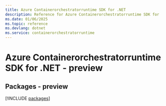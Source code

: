 ```yaml
---
title: Azure Containerorchestratorruntime SDK for .NET
description: Reference for Azure Containerorchestratorruntime SDK for .NET
ms.date: 01/06/2025
ms.topic: reference
ms.devlang: dotnet
ms.service: containerorchestratorruntime
---
```

# Azure Containerorchestratorruntime SDK for .NET - preview
## Packages - preview
[!INCLUDE [packages](containerorchestratorruntime-index.md)]